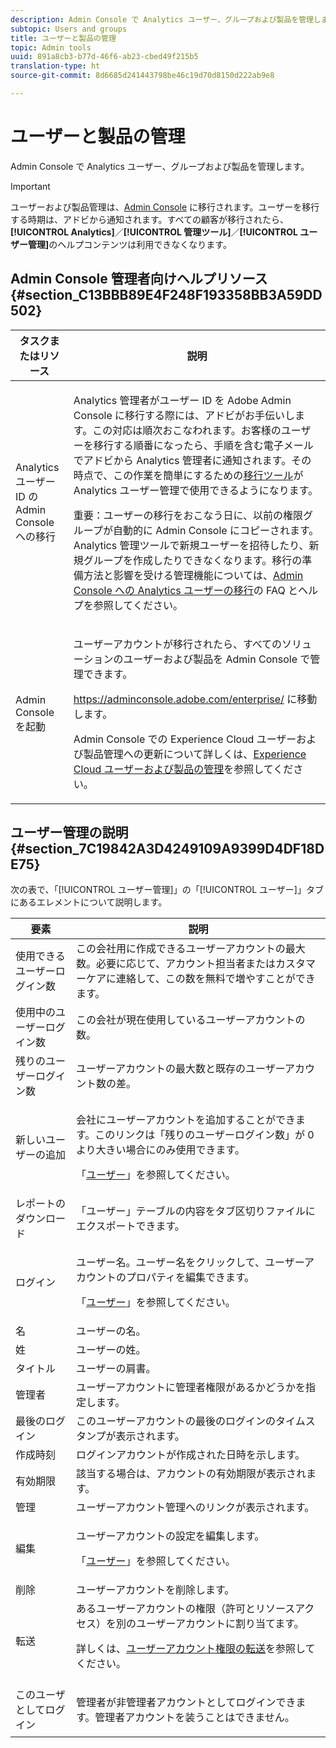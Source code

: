 ```yaml
---
description: Admin Console で Analytics ユーザー、グループおよび製品を管理します。
subtopic: Users and groups
title: ユーザーと製品の管理
topic: Admin tools
uuid: 891a8cb3-b77d-46f6-ab23-cbed49f215b5
translation-type: ht
source-git-commit: 8d6685d241443798be46c19d70d8150d222ab9e8

---
```



# ユーザーと製品の管理

Admin Console で Analytics ユーザー、グループおよび製品を管理します。

>[!IMPORTANT]
>
>ユーザーおよび製品管理は、[Admin Console](https://helpx.adobe.com/jp/enterprise/using/admin-console.html) に移行されます。ユーザーを移行する時期は、アドビから通知されます。すべての顧客が移行されたら、**[!UICONTROL Analytics]**／**[!UICONTROL 管理ツール]**／**[!UICONTROL ユーザー管理]**&#x200B;のヘルプコンテンツは利用できなくなります。

## Admin Console 管理者向けヘルプリソース {#section_C13BBB89E4F248F193358BB3A59DD502}

<table id="table_9263797773A749628E12BB3C1EBE620B"> 
 <thead> 
  <tr> 
   <th colname="col1" class="entry"> タスクまたはリソース </th> 
   <th colname="col2" class="entry"> 説明 </th> 
  </tr>
 </thead>
 <tbody> 
  <tr> 
   <td colname="col1"> <p>Analytics ユーザー ID の Admin Console への移行 </p> </td> 
   <td colname="col2"> <p> Analytics 管理者がユーザー ID を Adobe Admin Console に移行する際には、アドビがお手伝いします。この対応は順次おこなわれます。お客様のユーザーを移行する順番になったら、手順を含む電子メールでアドビから Analytics 管理者に通知されます。その時点で、この作業を簡単にするための<a href="https://docs.adobe.com/content/help/ja-JP/analytics/admin/user-product-management/user-management/migrate-users/c-migration-tool.html">移行ツール</a>が Analytics ユーザー管理で使用できるようになります。 </p> <p>重要：ユーザーの移行をおこなう日に、以前の権限グループが自動的に Admin Console にコピーされます。Analytics 管理ツールで新規ユーザーを招待したり、新規グループを作成したりできなくなります。移行の準備方法と影響を受ける管理機能については、<a href="https://docs.adobe.com/content/help/ja-JP/analytics/admin/user-product-management/user-management/migrate-users/c-migration-tool.html">Admin Console への Analytics ユーザーの移行</a>の FAQ とヘルプを参照してください。 </p> </td> 
  </tr> 
  <tr> 
   <td colname="col1"> <p>Admin Console を起動 </p> </td> 
   <td colname="col2"> <p>ユーザーアカウントが移行されたら、すべてのソリューションのユーザーおよび製品を Admin Console で管理できます。 </p> <p><a href="https://adminconsole.adobe.com/enterprise/#">https://adminconsole.adobe.com/enterprise/</a> に移動します。 </p> <p>Admin Console での Experience Cloud ユーザーおよび製品管理への更新について詳しくは、<a href="https://docs.adobe.com/content/help/ja-JP/core-services/interface/manage-users-and-products/admin-getting-started.html">Experience Cloud ユーザーおよび製品の管理</a>を参照してください。 </p> </td> 
  </tr> 
 </tbody> 
</table>

## ユーザー管理の説明 {#section_7C19842A3D4249109A9399D4DF18DE75}

次の表で、「[!UICONTROL ユーザー管理]」の「[!UICONTROL ユーザー]」タブにあるエレメントについて説明します。

<table id="table_6F81D1095EB945D8995FF971B65BA52A"> 
 <thead> 
  <tr> 
   <th colname="col1" class="entry"> 要素 </th> 
   <th colname="col2" class="entry"> 説明 </th> 
  </tr> 
 </thead>
 <tbody> 
  <tr> 
   <td colname="col1"> <span class="wintitle">使用できるユーザーログイン数</span> </td> 
   <td colname="col2"> この会社用に作成できるユーザーアカウントの最大数。必要に応じて、アカウント担当者またはカスタマーケアに連絡して、この数を無料で増やすことができます。 </td> 
  </tr> 
  <tr> 
   <td colname="col1"> <span class="wintitle">使用中のユーザーログイン数</span> </td> 
   <td colname="col2"> この会社が現在使用しているユーザーアカウントの数。 </td> 
  </tr> 
  <tr> 
   <td colname="col1"> <span class="wintitle">残りのユーザーログイン数</span> </td> 
   <td colname="col2"> ユーザーアカウントの最大数と既存のユーザーアカウント数の差。 </td> 
  </tr> 
  <tr> 
   <td colname="col1"> <span class="wintitle">新しいユーザーの追加</span> </td> 
   <td colname="col2"> <p>会社にユーザーアカウントを追加することができます。このリンクは「残りのユーザーログイン数」が 0 より大きい場合にのみ使用できます。 </p> <p>「<a href="/help/admin/user-management2/c-user-management/users.md">ユーザー</a>」を参照してください。 </p> </td> 
  </tr> 
  <tr> 
   <td colname="col1"> <span class="wintitle">レポートのダウンロード</span> </td> 
   <td colname="col2">「<span class="wintitle">ユーザー</span>」テーブルの内容をタブ区切りファイルにエクスポートできます。 </td> 
  </tr> 
  <tr> 
   <td colname="col1"> <span class="wintitle">ログイン</span> </td> 
   <td colname="col2"> <p>ユーザー名。ユーザー名をクリックして、ユーザーアカウントのプロパティを編集できます。 </p> <p>「<a href="/help/admin/user-management2/c-user-management/users.md">ユーザー</a>」を参照してください。 </p> </td> 
  </tr> 
  <tr> 
   <td colname="col1"> <span class="wintitle">名</span> </td> 
   <td colname="col2"> ユーザーの名。 </td> 
  </tr> 
  <tr> 
   <td colname="col1"> <span class="wintitle">姓</span> </td> 
   <td colname="col2"> ユーザーの姓。 </td> 
  </tr> 
  <tr> 
   <td colname="col1"> <span class="wintitle">タイトル</span> </td> 
   <td colname="col2"> ユーザーの肩書。 </td> 
  </tr> 
  <tr> 
   <td colname="col1"> <span class="wintitle">管理者</span> </td> 
   <td colname="col2"> ユーザーアカウントに管理者権限があるかどうかを指定します。 </td> 
  </tr> 
  <tr> 
   <td colname="col1"> <span class="wintitle">最後のログイン</span> </td> 
   <td colname="col2"> このユーザーアカウントの最後のログインのタイムスタンプが表示されます。 </td> 
  </tr> 
  <tr> 
   <td colname="col1"><span class="wintitle">作成時刻</span> </td> 
   <td colname="col2"> ログインアカウントが作成された日時を示します。 </td> 
  </tr> 
  <tr> 
   <td colname="col1"> <span class="wintitle">有効期限</span> </td> 
   <td colname="col2"> 該当する場合は、アカウントの有効期限が表示されます。 </td> 
  </tr> 
  <tr> 
   <td colname="col1"> <span class="wintitle">管理</span> </td> 
   <td colname="col2"> ユーザーアカウント管理へのリンクが表示されます。 </td> 
  </tr> 
  <tr> 
   <td colname="col1"> <span class="wintitle">編集</span> </td> 
   <td colname="col2"> <p>ユーザーアカウントの設定を編集します。 </p> <p>「<a href="/help/admin/user-management2/c-user-management/users.md">ユーザー</a>」を参照してください。 </p> </td> 
  </tr> 
  <tr> 
   <td colname="col1"> <span class="wintitle">削除</span> </td> 
   <td colname="col2"> ユーザーアカウントを削除します。 </td> 
  </tr> 
  <tr> 
   <td colname="col1"> <span class="wintitle">転送</span> </td> 
   <td colname="col2">あるユーザーアカウントの権限（許可とリソースアクセス）を別のユーザーアカウントに割り当てます。 <p>詳しくは、<a href="/help/admin/user-management2/c-user-management/t-transfer-user-accout-privileges.md">ユーザーアカウント権限の転送</a>を参照してください。 </p> </td> 
  </tr> 
  <tr> 
   <td colname="col1"><span class="wintitle">このユーザとしてログイン</span> </td> 
   <td colname="col2"> <p>管理者が非管理者アカウントとしてログインできます。管理者アカウントを装うことはできません。 </p> </td> 
  </tr> 
 </tbody> 
</table>

